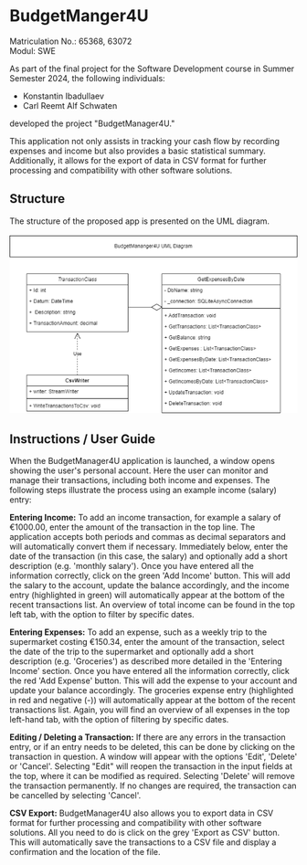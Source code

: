 # BudgetManger4U
Matriculation No.: 65368, 63072 <br>
Modul: SWE

As part of the final project for the Software Development course in Summer Semester 2024, the following individuals:

* Konstantin Ibadullaev
* Carl Reemt Alf Schwaten

developed the project "BudgetManager4U."

This application not only assists in tracking your cash flow by recording expenses and income but also provides a basic statistical summary. Additionally, it allows for the export of data in CSV format for further processing and compatibility with other software solutions.

## Structure
The structure of the proposed app is presented on the UML diagram.
<br>
<br>
![My Diagram](ProjectUML.drawio.png)
<br>

## Instructions / User Guide
When the BudgetManager4U application is launched, a window opens showing the user's personal account. Here the user can monitor and manage their transactions, including both income and expenses. The following steps illustrate the process using an example income (salary) entry:

**Entering Income:**
To add an income transaction, for example a salary of €1000.00, enter the amount of the transaction in the top line. The application accepts both periods and commas as decimal separators and will automatically convert them if necessary. Immediately below, enter the date of the transaction (in this case, the salary) and optionally add a short description (e.g. 'monthly salary'). Once you have entered all the information correctly, click on the green 'Add Income' button. This will add the salary to the account, update the balance accordingly, and the income entry (highlighted in green) will automatically appear at the bottom of the recent transactions list. 
An overview of total income can be found in the top left tab, with the option to filter by specific dates. 

**Entering Expenses:** 
To add an expense, such as a weekly trip to the supermarket costing €150.34, enter the amount of the transaction, select the date of the trip to the supermarket and optionally add a short description (e.g. 'Groceries') as described more detailed in the 'Entering Income' section. Once you have entered all the information correctly, click the red 'Add Expense' button. This will add the expense to your account and update your balance accordingly. The groceries expense entry (highlighted in red and negative (-)) will automatically appear at the bottom of the recent transactions list. Again, you will find an overview of all expenses in the top left-hand tab, with the option of filtering by specific dates.

**Editing / Deleting a Transaction:**
If there are any errors in the transaction entry, or if an entry needs to be deleted, this can be done by clicking on the transaction in question. A window will appear with the options 'Edit', 'Delete' or 'Cancel'. Selecting "Edit" will reopen the transaction in the input fields at the top, where it can be modified as required. Selecting 'Delete' will remove the transaction permanently. If no changes are required, the transaction can be cancelled by selecting 'Cancel'.

**CSV Export:**
BudgetManager4U also allows you to export data in CSV format for further processing and compatibility with other software solutions. All you need to do is click on the grey 'Export as CSV' button. This will automatically save the transactions to a CSV file and display a confirmation and the location of the file.
